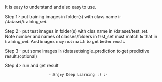It is easy to understand and also easy to use.

Step 1:- put training images in  folder(s) with class name in /dataset/training_set.

Step 2:- put test images in folder(s) with clss name in /dataset/test_set. Note number and names of classes/folders in test_set must match to that in training_set. And images may not match to get better result.

Step 3:- put some images in /dataset/single_prediction to get predictive result.(optional)

Step 4:- run and get result

                        -:Enjoy Deep Learning :) :-
